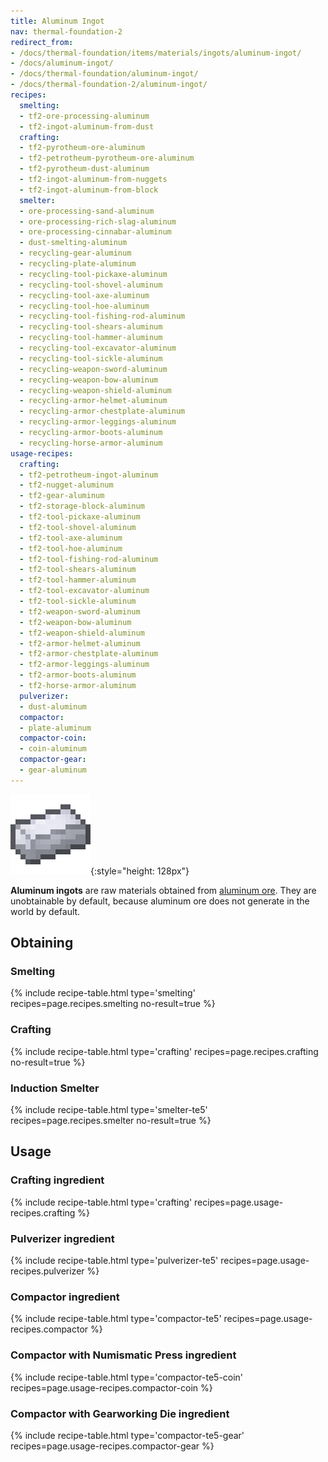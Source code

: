 ```yaml
---
title: Aluminum Ingot
nav: thermal-foundation-2
redirect_from:
- /docs/thermal-foundation/items/materials/ingots/aluminum-ingot/
- /docs/aluminum-ingot/
- /docs/thermal-foundation/aluminum-ingot/
- /docs/thermal-foundation-2/aluminum-ingot/
recipes:
  smelting:
  - tf2-ore-processing-aluminum
  - tf2-ingot-aluminum-from-dust
  crafting:
  - tf2-pyrotheum-ore-aluminum
  - tf2-petrotheum-pyrotheum-ore-aluminum
  - tf2-pyrotheum-dust-aluminum
  - tf2-ingot-aluminum-from-nuggets
  - tf2-ingot-aluminum-from-block
  smelter:
  - ore-processing-sand-aluminum
  - ore-processing-rich-slag-aluminum
  - ore-processing-cinnabar-aluminum
  - dust-smelting-aluminum
  - recycling-gear-aluminum
  - recycling-plate-aluminum
  - recycling-tool-pickaxe-aluminum
  - recycling-tool-shovel-aluminum
  - recycling-tool-axe-aluminum
  - recycling-tool-hoe-aluminum
  - recycling-tool-fishing-rod-aluminum
  - recycling-tool-shears-aluminum
  - recycling-tool-hammer-aluminum
  - recycling-tool-excavator-aluminum
  - recycling-tool-sickle-aluminum
  - recycling-weapon-sword-aluminum
  - recycling-weapon-bow-aluminum
  - recycling-weapon-shield-aluminum
  - recycling-armor-helmet-aluminum
  - recycling-armor-chestplate-aluminum
  - recycling-armor-leggings-aluminum
  - recycling-armor-boots-aluminum
  - recycling-horse-armor-aluminum
usage-recipes:
  crafting:
  - tf2-petrotheum-ingot-aluminum
  - tf2-nugget-aluminum
  - tf2-gear-aluminum
  - tf2-storage-block-aluminum
  - tf2-tool-pickaxe-aluminum
  - tf2-tool-shovel-aluminum
  - tf2-tool-axe-aluminum
  - tf2-tool-hoe-aluminum
  - tf2-tool-fishing-rod-aluminum
  - tf2-tool-shears-aluminum
  - tf2-tool-hammer-aluminum
  - tf2-tool-excavator-aluminum
  - tf2-tool-sickle-aluminum
  - tf2-weapon-sword-aluminum
  - tf2-weapon-bow-aluminum
  - tf2-weapon-shield-aluminum
  - tf2-armor-helmet-aluminum
  - tf2-armor-chestplate-aluminum
  - tf2-armor-leggings-aluminum
  - tf2-armor-boots-aluminum
  - tf2-horse-armor-aluminum
  pulverizer:
  - dust-aluminum
  compactor:
  - plate-aluminum
  compactor-coin:
  - coin-aluminum
  compactor-gear:
  - gear-aluminum
---
```


![Aluminum ingot](/assets/images/thermal-foundation-2/ingot-aluminum.png){:style="height: 128px"}


**Aluminum ingots** are raw materials obtained from [aluminum
ore](/docs/1.12/thermal-foundation-2/aluminum-ore/). They are unobtainable by default, because aluminum
ore does not generate in the world by default.


Obtaining
---------

### Smelting
{% include recipe-table.html type='smelting' recipes=page.recipes.smelting no-result=true %}

### Crafting
{% include recipe-table.html type='crafting' recipes=page.recipes.crafting no-result=true %}

### Induction Smelter
{% include recipe-table.html type='smelter-te5' recipes=page.recipes.smelter no-result=true %}


Usage
-----

### Crafting ingredient
{% include recipe-table.html type='crafting' recipes=page.usage-recipes.crafting %}

### Pulverizer ingredient
{% include recipe-table.html type='pulverizer-te5' recipes=page.usage-recipes.pulverizer %}

### Compactor ingredient
{% include recipe-table.html type='compactor-te5' recipes=page.usage-recipes.compactor %}

### Compactor with Numismatic Press ingredient
{% include recipe-table.html type='compactor-te5-coin' recipes=page.usage-recipes.compactor-coin %}

### Compactor with Gearworking Die ingredient
{% include recipe-table.html type='compactor-te5-gear' recipes=page.usage-recipes.compactor-gear %}
